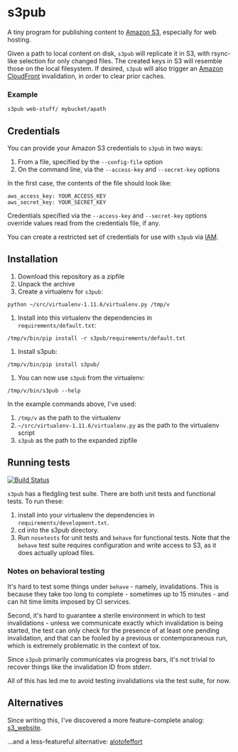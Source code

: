 # s3pub

A tiny program for publishing content to [Amazon S3], especially for web hosting.

Given a path to local content on disk, `s3pub` will replicate it in S3, with rsync-like selection for only changed files. The created keys in S3 will resemble those on the local filesystem. If desired, `s3pub` will also trigger an [Amazon CloudFront] invalidation, in order to clear prior caches.

### Example

```
s3pub web-stuff/ mybucket/apath
```

## Credentials

You can provide your Amazon S3 credentials to `s3pub` in two ways:

1. From a file, specified by the `--config-file` option
1. On the command line, via the `--access-key` and `--secret-key` options

In the first case, the contents of the file should look like:

    aws_access_key: YOUR_ACCESS_KEY
    aws_secret_key: YOUR_SECRET_KEY

Credentials specified via the `--access-key` and `--secret-key` options override values read from the credentials file, if any.

You can create a restricted set of credentials for use with `s3pub` via [IAM].

## Installation

1. Download this repository as a zipfile
1. Unpack the archive
1. Create a virtualenv for `s3pub`:

 `python ~/src/virtualenv-1.11.6/virtualenv.py /tmp/v`
1. Install into this virtualenv the dependencies in `requirements/default.txt`:

 `/tmp/v/bin/pip install -r s3pub/requirements/default.txt`

1. Install s3pub:

 `/tmp/v/bin/pip install s3pub/`

1. You can now use `s3pub` from the virtualenv:
  
  `/tmp/v/bin/s3pub --help`
  
In the example commands above, I've used:

1. `/tmp/v` as the path to the virtualenv
1. `~/src/virtualenv-1.11.6/virtualenv.py` as the path to the virtualenv script
1. `s3pub` as the path to the expanded zipfile

## Running tests

[![Build Status](https://travis-ci.org/marmida/s3pub.svg?branch=master)](https://travis-ci.org/marmida/s3pub)

`s3pub` has a fledgling test suite. There are both unit tests and functional tests. To run these:

1. install into your virtualenv the dependencies in `requirements/development.txt`.
1. cd into the s3pub directory.
1. Run `nosetests` for unit tests and `behave` for functional tests. Note that the `behave` test suite requires configuration and write access to S3, as it does actually upload files.

### Notes on behavioral testing

It's hard to test some things under `behave` - namely, invalidations. This is
because they take too long to complete - sometimes up to 15 minutes - and can
hit time limits imposed by CI services.

Second, it's hard to guarantee a sterile environment in which to test
invalidations - unless we communicate exactly which invalidation is
being started, the test can only check for the presence of at least one
pending invalidation, and that can be fooled by a previous or contemporaneous
run, which is extremely problematic in the context of tox.

Since `s3pub` primarily communicates via progress bars, it's not trivial to
recover things like the invalidation ID from stderr.

All of this has led me to avoid testing invalidations via the test suite, for
now.

## Alternatives

Since writing this, I've discovered a more feature-complete analog: [s3_website](https://github.com/laurilehmijoki/s3_website).

...and a less-featureful alternative: [alotofeffort](https://github.com/audreyr/alotofeffort)

[IAM]: http://aws.amazon.com/iam/
[Amazon S3]: http://aws.amazon.com/s3/
[Amazon CloudFront]: http://aws.amazon.com/cloudfront/
